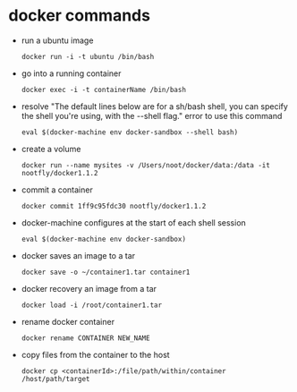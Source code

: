 # docker commands

* run a ubuntu image

   `docker run -i -t ubuntu /bin/bash`

* go into a running container

    `docker exec -i -t containerName /bin/bash`

* resolve "The default lines below are for a sh/bash shell, you can specify the shell you're using, with the --shell flag." error to use this command

    `eval $(docker-machine env docker-sandbox --shell bash)`

* create a volume

   `docker run --name mysites -v /Users/noot/docker/data:/data -it nootfly/docker1.1.2`

* commit a container

   `docker commit 1ff9c95fdc30 nootfly/docker1.1.2`

* docker-machine configures at the start of each shell session

  `eval $(docker-machine env docker-sandbox)`

* docker saves an image to a tar

   `docker save -o ~/container1.tar container1`

* docker recovery an image from a tar

   `docker load -i /root/container1.tar`

* rename docker container

   `docker rename CONTAINER NEW_NAME`

* copy files from the container to the host  

   `docker cp <containerId>:/file/path/within/container /host/path/target`
